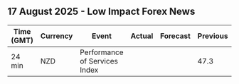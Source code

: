 ## 17 August 2025 - Low Impact Forex News

| Time (GMT) | Currency | Event | Actual | Forecast | Previous |
|------|----------|-------|--------|----------|----------|
| 24 min | NZD | Performance of Services Index |  |  | 47.3 |
